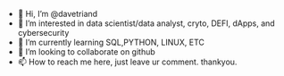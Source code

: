 - 👋 Hi, I’m @davetriand
- 👀 I’m interested in data scientist/data analyst, cryto, DEFI, dApps, and cybersecurity
- 🌱 I’m currently learning SQL,PYTHON, LINUX, ETC
- 💞️ I’m looking to collaborate on github 
- 📫 How to reach me here, just leave ur comment. thankyou.


<!---
davetriand/davetriand is a ✨ special ✨ repository because its `README.md` (this file) appears on your GitHub profile.
You can click the Preview link to take a look at your changes.
--->
